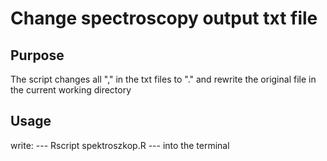# Change spectroscopy output txt file

## Purpose

The script changes all "," in the txt files to "." and rewrite the original file in the current working directory

## Usage

write: --- Rscript spektroszkop.R --- into the terminal 
